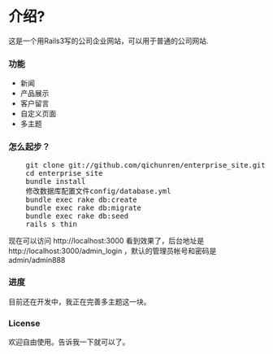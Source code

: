 # 介绍?

这是一个用Rails3写的公司企业网站，可以用于普通的公司网站.

### 功能

- 新闻
- 产品展示
- 客户留言
- 自定义页面
- 多主题

### 怎么起步？

<pre>
    git clone git://github.com/qichunren/enterprise_site.git
    cd enterprise_site
    bundle install
    修改数据库配置文件config/database.yml
    bundle exec rake db:create
    bundle exec rake db:migrate
    bundle exec rake db:seed
    rails s thin
</pre>
现在可以访问 http://localhost:3000 看到效果了，后台地址是 http://localhost:3000/admin_login ，默认的管理员帐号和密码是admin/admin888


### 进度

目前还在开发中，我正在完善多主题这一块。


### License

欢迎自由使用。告诉我一下就可以了。
